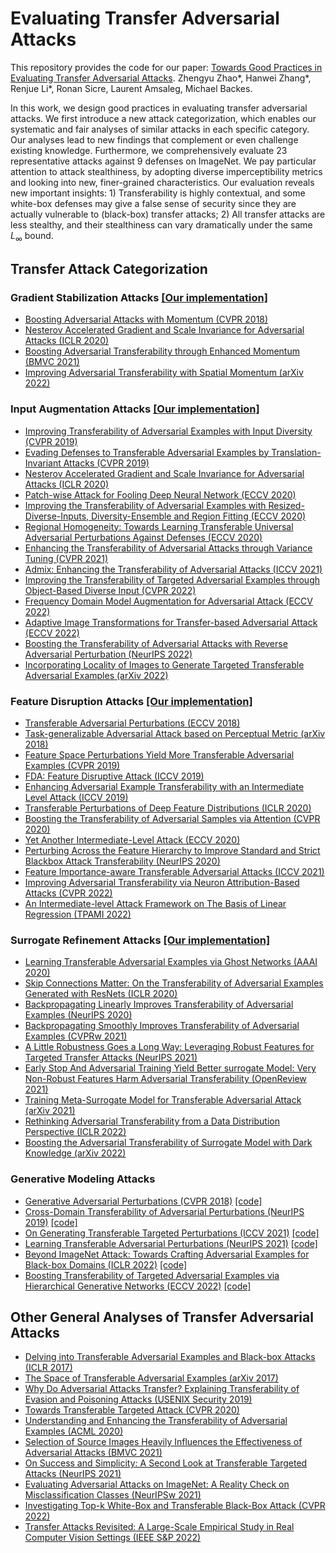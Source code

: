 # Evaluating Transfer Adversarial Attacks 

This repository provides the code for our paper: [Towards Good Practices in Evaluating Transfer Adversarial Attacks](https://github.com/ZhengyuZhao/TransAdvBench). Zhengyu Zhao*, Hanwei Zhang*, Renjue Li*, Ronan Sicre, Laurent Amsaleg, Michael Backes.


In this work, we design good practices in evaluating transfer adversarial attacks.
We first introduce a new attack categorization, which enables our systematic and fair analyses of similar attacks in each specific category.
Our analyses lead to new findings that complement or even challenge existing knowledge.
Furthermore, we comprehensively evaluate 23 representative attacks against 9 defenses on ImageNet.
We pay particular attention to attack stealthiness, by adopting diverse imperceptibility metrics and looking into new, finer-grained characteristics.
Our evaluation reveals new important insights: 1) Transferability is highly contextual, and some white-box defenses may give a false sense of security since they are actually vulnerable to (black-box) transfer attacks; 
2) All transfer attacks are less stealthy, and their stealthiness can vary dramatically under the same $L_{\infty}$ bound.

## Transfer Attack Categorization

### Gradient Stabilization Attacks [[Our implementation]](https://github.com/ZhengyuZhao/TransAdvBench/blob/main/attacks/gradient_stabilization.py)
+ [Boosting Adversarial Attacks with Momentum (CVPR 2018)](https://arxiv.org/abs/1710.06081)
+ [Nesterov Accelerated Gradient and Scale Invariance for Adversarial Attacks (ICLR 2020)](https://arxiv.org/abs/1908.06281)
+ [Boosting Adversarial Transferability through Enhanced Momentum (BMVC 2021)](https://arxiv.org/abs/2103.10609)
+ [Improving Adversarial Transferability with Spatial Momentum (arXiv 2022)](https://arxiv.org/abs/2203.13479)

### Input Augmentation Attacks [[Our implementation]](https://github.com/ZhengyuZhao/TransAdvBench/blob/main/attacks/input_augmentation.py)
+ [Improving Transferability of Adversarial Examples with Input Diversity (CVPR 2019)](https://arxiv.org/abs/1803.06978)
+ [Evading Defenses to Transferable Adversarial Examples by Translation-Invariant Attacks (CVPR 2019)](https://arxiv.org/abs/1904.02884)
+ [Nesterov Accelerated Gradient and Scale Invariance for Adversarial Attacks (ICLR 2020)](https://arxiv.org/abs/1908.06281)
+ [Patch-wise Attack for Fooling Deep Neural Network (ECCV 2020)](https://arxiv.org/abs/2007.06765)
+ [Improving the Transferability of Adversarial Examples with Resized-Diverse-Inputs, Diversity-Ensemble and Region Fitting (ECCV 2020)](https://arxiv.org/abs/2112.06011)
+ [Regional Homogeneity: Towards Learning Transferable Universal Adversarial Perturbations Against Defenses (ECCV 2020)](https://arxiv.org/abs/1904.00979)
+ [Enhancing the Transferability of Adversarial Attacks through Variance Tuning (CVPR 2021)](https://arxiv.org/abs/2103.15571)
+ [Admix: Enhancing the Transferability of Adversarial Attacks (ICCV 2021)](https://arxiv.org/abs/2102.00436)
+ [Improving the Transferability of Targeted Adversarial Examples through Object-Based Diverse Input (CVPR 2022)](https://arxiv.org/abs/2203.09123)
+ [Frequency Domain Model Augmentation for Adversarial Attack (ECCV 2022)](https://arxiv.org/abs/2207.05382)
+ [Adaptive Image Transformations for Transfer-based Adversarial Attack (ECCV 2022)](https://arxiv.org/abs/2111.13844)
+ [Boosting the Transferability of Adversarial Attacks with Reverse Adversarial Perturbation (NeurIPS 2022)](https://arxiv.org/abs/2210.05968)
+ [Incorporating Locality of Images to Generate Targeted Transferable Adversarial Examples (arXiv 2022)](https://arxiv.org/abs/2209.03716)

### Feature Disruption Attacks [[Our implementation]](https://github.com/ZhengyuZhao/TransAdvBench/blob/main/attacks/feature_disruption.py)
+ [Transferable Adversarial Perturbations (ECCV 2018)](https://openaccess.thecvf.com/content_ECCV_2018/html/Bruce_Hou_Transferable_Adversarial_Perturbations_ECCV_2018_paper.html)
+ [Task-generalizable Adversarial Attack based on Perceptual Metric (arXiv 2018)](https://arxiv.org/abs/1811.09020)
+ [Feature Space Perturbations Yield More Transferable Adversarial Examples (CVPR 2019)](https://openaccess.thecvf.com/content_CVPR_2019/html/Inkawhich_Feature_Space_Perturbations_Yield_More_Transferable_Adversarial_Examples_CVPR_2019_paper.html)
+ [FDA: Feature Disruptive Attack (ICCV 2019)](https://arxiv.org/abs/1909.04385)
+ [Enhancing Adversarial Example Transferability with an Intermediate Level Attack (ICCV 2019)](https://arxiv.org/abs/1907.10823)
+ [Transferable Perturbations of Deep Feature Distributions (ICLR 2020)](https://arxiv.org/abs/2004.12519)
+ [Boosting the Transferability of Adversarial Samples via Attention (CVPR 2020)](https://openaccess.thecvf.com/content_CVPR_2020/html/Wu_Boosting_the_Transferability_of_Adversarial_Samples_via_Attention_CVPR_2020_paper.html)
+ [Yet Another Intermediate-Level Attack (ECCV 2020)](https://arxiv.org/abs/2008.08847)
+ [Perturbing Across the Feature Hierarchy to Improve Standard and Strict Blackbox Attack Transferability (NeurIPS 2020)](https://proceedings.neurips.cc/paper/2020/hash/eefc7bfe8fd6e2c8c01aa6ca7b1aab1a-Abstract.html)
+ [Feature Importance-aware Transferable Adversarial Attacks (ICCV 2021)](https://arxiv.org/abs/2107.14185)
+ [Improving Adversarial Transferability via Neuron Attribution-Based Attacks (CVPR 2022)](https://arxiv.org/abs/2204.00008)
+ [An Intermediate-level Attack Framework on The Basis of Linear Regression (TPAMI 2022)](https://arxiv.org/abs/2203.10723)

### Surrogate Refinement Attacks [[Our implementation]](https://github.com/ZhengyuZhao/TransAdvBench/blob/main/attacks/surrogate_refinement.py)
+ [Learning Transferable Adversarial Examples via Ghost Networks (AAAI 2020)](https://arxiv.org/abs/1812.03413)
+ [Skip Connections Matter: On the Transferability of Adversarial Examples Generated with ResNets (ICLR 2020)](https://arxiv.org/abs/2002.05990)
+ [Backpropagating Linearly Improves Transferability of Adversarial Examples (NeurIPS 2020)](https://arxiv.org/abs/2012.03528)
+ [Backpropagating Smoothly Improves Transferability of Adversarial Examples (CVPRw 2021)](https://aisecure-workshop.github.io/amlcvpr2021/cr/31.pdf)
+ [A Little Robustness Goes a Long Way: Leveraging Robust Features for Targeted Transfer Attacks (NeurIPS 2021)](https://arxiv.org/abs/2106.02105)
+ [Early Stop And Adversarial Training Yield Better surrogate Model: Very Non-Robust Features Harm Adversarial Transferability (OpenReview 2021)](https://openreview.net/forum?id=ECC7T-torK)
+ [Training Meta-Surrogate Model for Transferable Adversarial Attack (arXiv 2021)](https://arxiv.org/abs/2109.01983)
+ [Rethinking Adversarial Transferability from a Data Distribution Perspective (ICLR 2022)](https://openreview.net/forum?id=gVRhIEajG1k)
+ [Boosting the Adversarial Transferability of Surrogate Model with Dark Knowledge (arXiv 2022)](https://arxiv.org/abs/2206.08316)

### Generative Modeling Attacks
+ [Generative Adversarial Perturbations (CVPR 2018)](https://arxiv.org/abs/1712.02328) [[code]](https://github.com/OmidPoursaeed/Generative_Adversarial_Perturbations)
+ [Cross-Domain Transferability of Adversarial Perturbations (NeurIPS 2019)](https://arxiv.org/abs/1905.11736) [[code]](https://github.com/Muzammal-Naseer/Cross-Domain-Perturbations)
+ [On Generating Transferable Targeted Perturbations (ICCV 2021)](https://arxiv.org/abs/2103.14641) [[code]](https://github.com/Muzammal-Naseer/TTP)
+ [Learning Transferable Adversarial Perturbations (NeurIPS 2021)](https://proceedings.neurips.cc/paper/2021/hash/7486cef2522ee03547cfb970a404a874-Abstract.html) [[code]](https://github.com/krishnakanthnakka/Transferable_Perturbations)
+ [Beyond ImageNet Attack: Towards Crafting Adversarial Examples for Black-box Domains (ICLR 2022)](https://arxiv.org/abs/2201.11528) [[code]](https://github.com/Alibaba-AAIG/Beyond-ImageNet-Attack)
+ [Boosting Transferability of Targeted Adversarial Examples via Hierarchical Generative Networks (ECCV 2022)](https://arxiv.org/abs/2107.01809) [[code]](https://github.com/ShawnXYang/C-GSP)

## Other General Analyses of Transfer Adversarial Attacks
+ [Delving into Transferable Adversarial Examples and Black-box Attacks (ICLR 2017)](https://arxiv.org/abs/1611.02770)
+ [The Space of Transferable Adversarial Examples (arXiv 2017)](https://arxiv.org/abs/1704.03453)
+ [Why Do Adversarial Attacks Transfer? Explaining Transferability of Evasion and Poisoning Attacks (USENIX Security 2019)](https://arxiv.org/abs/1809.02861)
+ [Towards Transferable Targeted Attack (CVPR 2020)](https://openaccess.thecvf.com/content_CVPR_2020/html/Li_Towards_Transferable_Targeted_Attack_CVPR_2020_paper.html)
+ [Understanding and Enhancing the Transferability of Adversarial Examples (ACML 2020)](https://arxiv.org/abs/1802.09707)
+ [Selection of Source Images Heavily Influences the Effectiveness of Adversarial Attacks (BMVC 2021)](https://arxiv.org/abs/2106.07141)
+ [On Success and Simplicity: A Second Look at Transferable Targeted Attacks (NeurIPS 2021)](https://arxiv.org/abs/2012.11207)
+ [Evaluating Adversarial Attacks on ImageNet: A Reality Check on Misclassification Classes (NeurIPSw 2021)](https://arxiv.org/abs/2111.11056)
+ [Investigating Top-k White-Box and Transferable Black-Box Attack (CVPR 2022)](https://arxiv.org/abs/2204.00089)
+ [Transfer Attacks Revisited: A Large-Scale Empirical Study in Real Computer Vision Settings (IEEE S&P 2022)](https://arxiv.org/abs/2204.04063)

